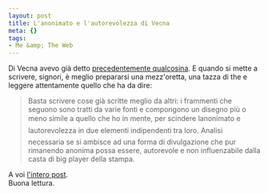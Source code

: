 ```yaml
--- 
layout: post
title: L'anonimato e l'autorevolezza di Vecna
meta: {}
tags: 
- Me &amp; The Web
---
```

Di Vecna avevo già detto [precedentemente qualcosina][1]. E quando si mette a scrivere, signori, è meglio prepararsi una mezz'oretta, una tazza di the e leggere attentamente quello che ha da dire:  

> Basta scrivere cose già scritte meglio da altri: i frammenti che seguono sono tratti da varie fonti e compongono un disegno più o meno simile a quello che ho in mente, per scindere lanonimato e lautorevolezza in due elementi indipendenti tra loro. Analisi necessaria se si ambisce ad una forma di divulgazione che pur rimanendo anonima possa essere, autorevole e non influenzabile dalla casta di big player della stampa.  
  
A voi [l'intero post][2].  
Buona lettura.  

[1]: http://www.lastknight.com/2007/05/23/lhacker-il-terrorismo-le-psyop-e-la-sicurezza/
[2]: http://www.delirandom.net/20100103/anonimato-autorevolezza-pluralita/
  
 

